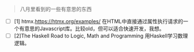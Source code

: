> 八月里看到的一些有意思的东西

- [ ] [1] htmx.https://htmx.org/examples/
  在HTML中直接通过属性执行请求的一个有意思的Javascript库。比较old，但可以适合快速开发，我想。
- [ ] [2]The Haskell Road to Logic, Math and Programming
  用Haskell学习数理逻辑。